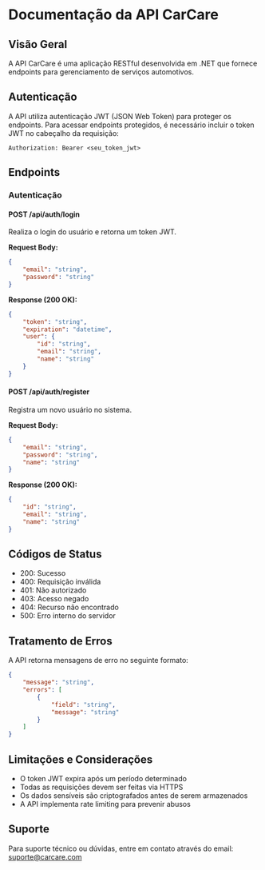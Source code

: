 # Documentação da API CarCare

## Visão Geral
A API CarCare é uma aplicação RESTful desenvolvida em .NET que fornece endpoints para gerenciamento de serviços automotivos.

## Autenticação
A API utiliza autenticação JWT (JSON Web Token) para proteger os endpoints. Para acessar endpoints protegidos, é necessário incluir o token JWT no cabeçalho da requisição:

```
Authorization: Bearer <seu_token_jwt>
```

## Endpoints

### Autenticação

#### POST /api/auth/login
Realiza o login do usuário e retorna um token JWT.

**Request Body:**
```json
{
    "email": "string",
    "password": "string"
}
```

**Response (200 OK):**
```json
{
    "token": "string",
    "expiration": "datetime",
    "user": {
        "id": "string",
        "email": "string",
        "name": "string"
    }
}
```

#### POST /api/auth/register
Registra um novo usuário no sistema.

**Request Body:**
```json
{
    "email": "string",
    "password": "string",
    "name": "string"
}
```

**Response (200 OK):**
```json
{
    "id": "string",
    "email": "string",
    "name": "string"
}
```

## Códigos de Status

- 200: Sucesso
- 400: Requisição inválida
- 401: Não autorizado
- 403: Acesso negado
- 404: Recurso não encontrado
- 500: Erro interno do servidor

## Tratamento de Erros
A API retorna mensagens de erro no seguinte formato:

```json
{
    "message": "string",
    "errors": [
        {
            "field": "string",
            "message": "string"
        }
    ]
}
```

## Limitações e Considerações

- O token JWT expira após um período determinado
- Todas as requisições devem ser feitas via HTTPS
- Os dados sensíveis são criptografados antes de serem armazenados
- A API implementa rate limiting para prevenir abusos

## Suporte
Para suporte técnico ou dúvidas, entre em contato através do email: suporte@carcare.com 